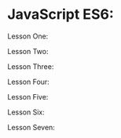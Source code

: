 # JavaScript ES6:

Lesson One:


Lesson Two:


Lesson Three:


Lesson Four:

Lesson Five:

 Lesson Six:

Lesson Seven:
